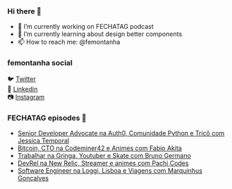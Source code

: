 ### Hi there 👋

- 🔭 I’m currently working on FECHATAG podcast
- 🌱 I’m currently learning about design better components
- 📫 How to reach me: @femontanha

### femontanha social

🐦 [Twitter](https://twitter.com/femontanha)<br>
💼 [Linkedin](https://www.linkedin.com/in/femontanha)<br>
📷 [Instagram](http://instagram.com/fellipeazambuja)<br>

### FECHATAG episodes 🎤

<!-- BLOG-POST-LIST:START -->
- [Senior Developer Advocate na Auth0, Comunidade Python e Tricô com Jessica Temporal](https://anchor.fm/fechatagpodcast/episodes/Senior-Developer-Advocate-na-Auth0--Comunidade-Python-e-Tric-com-Jessica-Temporal-e16leum)
- [Bitcoin, CTO na Codeminer42 e Animes com Fabio Akita](https://anchor.fm/fechatagpodcast/episodes/Bitcoin--CTO-na-Codeminer42-e-Animes-com-Fabio-Akita-e16g3q1)
- [Trabalhar na Gringa, Youtuber e Skate com Bruno Germano](https://anchor.fm/fechatagpodcast/episodes/Trabalhar-na-Gringa--Youtuber-e-Skate-com-Bruno-Germano-e16bkv7)
- [DevRel na New Relic, Streamer e animes com Pachi Codes](https://anchor.fm/fechatagpodcast/episodes/DevRel-na-New-Relic--Streamer-e-animes-com-Pachi-Codes-e165a4l)
- [Software Engineer na Loggi, Lisboa e Viagens com Marquinhus Gonçalves](https://anchor.fm/fechatagpodcast/episodes/Software-Engineer-na-Loggi--Lisboa-e-Viagens-com-Marquinhus-Gonalves-e160jbj)
<!-- BLOG-POST-LIST:END -->